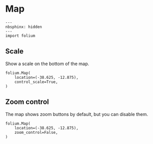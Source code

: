 # Map

```{code-cell} ipython3
---
nbsphinx: hidden
---
import folium
```

## Scale

Show a scale on the bottom of the map.

```{code-cell} ipython3
folium.Map(
    location=(-38.625, -12.875),
    control_scale=True,
)
```

## Zoom control

The map shows zoom buttons by default, but you can disable them.

```{code-cell} ipython3
folium.Map(
    location=(-38.625, -12.875),
    zoom_control=False,
)
```
